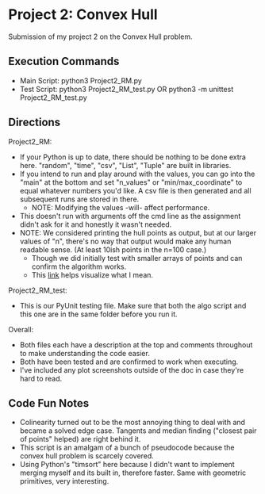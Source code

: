 # Project 2: Convex Hull

Submission of my project 2 on the Convex Hull problem.

## Execution Commands
- Main Script: python3 Project2_RM.py
- Test Script: python3 Project2_RM_test.py OR python3 -m unittest Project2_RM_test.py

## Directions

Project2_RM:
- If your Python is up to date, there should be nothing to be done extra here. "random", "time", "csv", "List", "Tuple" are built in libraries.
- If you intend to run and play around with the values, you can go into the "main" at the bottom and set "n_values" or "min/max_coordinate" to equal whatever numbers you'd like. A csv file is then generated and all subsequent runs are stored in there.
    - NOTE: Modifying the values -will- affect performance.
- This doesn't run with arguments off the cmd line as the assignment didn't ask for it and honestly it wasn't needed.
- NOTE: We considered printing the hull points as output, but at our larger values of "n", there's no way that output would make any human readable sense. (At least 10ish points in the n=100 case.)
    - Though we did initially test with smaller arrays of points and can confirm the algorithm works.
    - This [link](https://dccg.upc.edu/teaching/applets/convex_hull.html) helps visualize what I mean.

Project2_RM_test:
- This is our PyUnit testing file. Make sure that both the algo script and this one are in the same folder before you run it.

Overall:
- Both files each have a description at the top and comments throughout to make understanding the code easier.
- Both have been tested and are confirmed to work when executing.
- I've included any plot screenshots outside of the doc in case they're hard to read.

## Code Fun Notes

- Colinearity turned out to be the most annoying thing to deal with and became a solved edge case. Tangents and median finding ("closest pair of points" helped) are right behind it.
- This script is an amalgam of a bunch of pseudocode because the convex hull problem is scarcely covered.
- Using Python's "timsort" here because I didn't want to implement merging myself and its built in, therefore faster. Same with geometric primitives, very interesting.